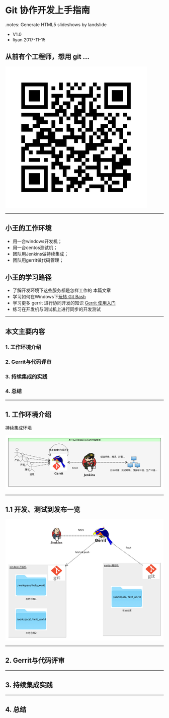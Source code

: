 # Git 协作开发上手指南
.notes: Generate HTML5 slideshows by landslide

<!-- landslide index.md --relative --copy-theme -d index.html -->

 * V1.0
 * liyan 2017-11-15

## 从前有个工程师，想用 git …

<!-- .qr: 450|http://172.16.100.90:10000/slide/gerrit/ -->
![QR Code](images/qr-code.png)

---

## 小王的工作环境

* 用一台windows开发机；
* 用一台centos测试机；
* 团队用Jenkins做持续集成；
* 团队用gerrit做代码管理；

## 小王的学习路径
* 了解开发环境下这些服务都是怎样工作的 本篇文章
* 学习如何在Windows下[玩转 Git Bash](./git-bash.html) 
* 学习更多 gerrit 进行协同开发的知识 [Gerrit 使用入门](./gerrit.html)
* 练习在开发机与测试机上进行同步的开发测试


---

## 本文主要内容

### 1. 工作环境介绍
### 2. Gerrit与代码评审
### 3. 持续集成的实践
### 4. 总结

---

## 1. 工作环境介绍

持续集成环境

![CI Overview](images/ci_overview.png)

---

## 1.1 开发、测试到发布一览

![ci_startup](images/git-ci.png)

---

## 2. Gerrit与代码评审

---

## 3. 持续集成实践

---

## 4. 总结

